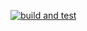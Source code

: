[![build and test](https://github.com/SinguL9riti/TransportSchadules/actions/workflows/main.yml/badge.svg)](https://github.com/SinguL9riti/TransportSchadules/actions/workflows/main.yml)
